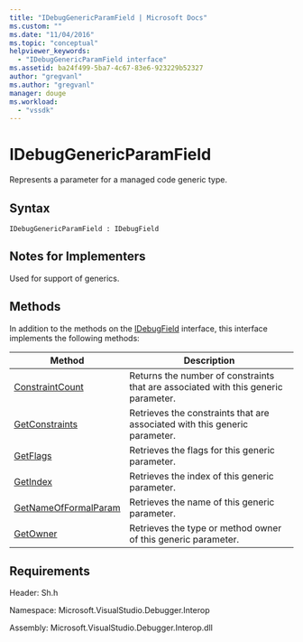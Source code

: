 ```yaml
---
title: "IDebugGenericParamField | Microsoft Docs"
ms.custom: ""
ms.date: "11/04/2016"
ms.topic: "conceptual"
helpviewer_keywords: 
  - "IDebugGenericParamField interface"
ms.assetid: ba24f499-5ba7-4c67-83e6-923229b52327
author: "gregvanl"
ms.author: "gregvanl"
manager: douge
ms.workload: 
  - "vssdk"
---
```

# IDebugGenericParamField
Represents a parameter for a managed code generic type.  
  
## Syntax  
  
```  
IDebugGenericParamField : IDebugField  
```  
  
## Notes for Implementers  
 Used for support of generics.  
  
## Methods  
 In addition to the methods on the [IDebugField](../../../extensibility/debugger/reference/idebugfield.md) interface, this interface implements the following methods:  
  
|Method|Description|  
|------------|-----------------|  
|[ConstraintCount](../../../extensibility/debugger/reference/idebuggenericparamfield-constraintcount.md)|Returns the number of constraints that are associated with this generic parameter.|  
|[GetConstraints](../../../extensibility/debugger/reference/idebuggenericparamfield-getconstraints.md)|Retrieves the constraints that are associated with this generic parameter.|  
|[GetFlags](../../../extensibility/debugger/reference/idebuggenericparamfield-getflags.md)|Retrieves the flags for this generic parameter.|  
|[GetIndex](../../../extensibility/debugger/reference/idebuggenericparamfield-getindex.md)|Retrieves the index of this generic parameter.|  
|[GetNameOfFormalParam](../../../extensibility/debugger/reference/idebuggenericparamfield-getnameofformalparam.md)|Retrieves the name of this generic parameter.|  
|[GetOwner](../../../extensibility/debugger/reference/idebuggenericparamfield-getowner.md)|Retrieves the type or method owner of this generic parameter.|  
  
## Requirements  
 Header: Sh.h  
  
 Namespace: Microsoft.VisualStudio.Debugger.Interop  
  
 Assembly: Microsoft.VisualStudio.Debugger.Interop.dll